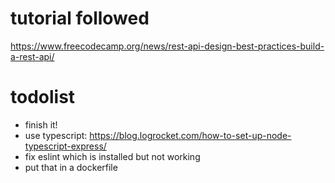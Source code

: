 # tutorial followed
https://www.freecodecamp.org/news/rest-api-design-best-practices-build-a-rest-api/

# todolist
- finish it!
- use typescript: https://blog.logrocket.com/how-to-set-up-node-typescript-express/
- fix eslint which is installed but not working
- put that in a dockerfile
